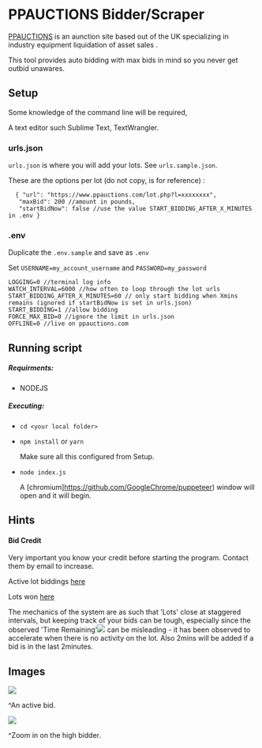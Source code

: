 # PPAUCTIONS Bidder/Scraper



[PPAUCTIONS](ppauctions.com) is an aunction site based out of the UK specializing in industry equipment liquidation of asset sales .

This tool provides auto bidding with max bids in mind so you never get outbid unawares.

## Setup

Some knowledge of the command line will be required,

A text editor such Sublime Text, TextWrangler.

### urls.json

`urls.json` is where you will add your lots. See `urls.sample.json`.

These are the options per lot (do not copy, is for reference) :

 ```{
   { "url": "https://www.ppauctions.com/lot.php?l=xxxxxxxx",
    "maxBid": 200 //amount in pounds,
    "startBidNow": false //use the value START_BIDDING_AFTER_X_MINUTES in .env }
 ```



### .env

Duplicate the `.env.sample` and save as `.env` 

Set `USERNAME=my_account_username` and `PASSWORD=my_password`

```OFFLINE=0
LOGGING=0 //terminal log info
WATCH_INTERVAL=6000 //how often to loop through the lot urls
START_BIDDING_AFTER_X_MINUTES=60 // only start bidding when Xmins remains (ignored if startBidNow is set in urls.json)
START_BIDDING=1 //allow bidding
FORCE_MAX_BID=0 //ignore the limit in urls.json
OFFLINE=0 //live on ppauctions.com
```



## Running script

##### Requirments:

- NODEJS 

##### Executing:

- `cd <your local folder>`

- `npm install` or `yarn`

  Make sure all this configured from Setup.

- `node index.js`

  A [chromium]https://github.com/GoogleChrome/puppeteer) window will open and it will begin.

## Hints

#### Bid Credit 

Very important you know your credit before starting the program. Contact them by email to increase.

Active lot biddings  [here](https://www.ppauctions.com/users/lots.php?bidding)

Lots won [here](https://www.ppauctions.com/users/lots.php?won)

The mechanics of the system are as such that 'Lots' close at staggered intervals, but keeping track of your bids can be tough, especially since the observed 'Time Remaining'![](https://i.imgur.com/Ri9OJMU.png) can be misleading - it has been observed to accelerate when there is no activity on the lot. Also 2mins will be added if a bid is in the last 2minutes.



## Images

![](https://i.imgur.com/pNdvVH3.png)

^An active bid.

![](https://i.imgur.com/sjuyXQL.png)

^Zoom in on the high bidder.